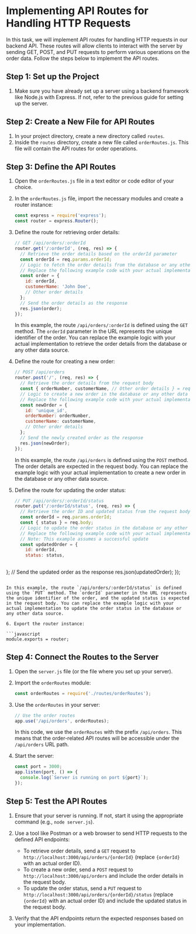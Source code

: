 # Implementing API Routes for Handling HTTP Requests

In this task, we will implement API routes for handling HTTP requests in our backend API. These routes will allow clients to interact with the server by sending GET, POST, and PUT requests to perform various operations on the order data. Follow the steps below to implement the API routes.

## Step 1: Set up the Project

1. Make sure you have already set up a server using a backend framework like Node.js with Express. If not, refer to the previous guide for setting up the server.

## Step 2: Create a New File for API Routes

1. In your project directory, create a new directory called `routes`.
2. Inside the `routes` directory, create a new file called `orderRoutes.js`. This file will contain the API routes for order operations.

## Step 3: Define the API Routes

1. Open the `orderRoutes.js` file in a text editor or code editor of your choice.

2. In the `orderRoutes.js` file, import the necessary modules and create a router instance:

   ```javascript
   const express = require('express');
   const router = express.Router();
   ```

3. Define the route for retrieving order details:

   ```javascript
   // GET /api/orders/:orderId
   router.get('/:orderId', (req, res) => {
     // Retrieve the order details based on the orderId parameter
     const orderId = req.params.orderId;
     // Logic to fetch the order details from the database or any other data source
     // Replace the following example code with your actual implementation
     const order = {
       id: orderId,
       customerName: 'John Doe',
       // Other order details
     };
     // Send the order details as the response
     res.json(order);
   });
   ```

   In this example, the route `/api/orders/:orderId` is defined using the `GET` method. The `orderId` parameter in the URL represents the unique identifier of the order. You can replace the example logic with your actual implementation to retrieve the order details from the database or any other data source.

4. Define the route for creating a new order:

   ```javascript
   // POST /api/orders
   router.post('/', (req, res) => {
     // Retrieve the order details from the request body
     const { orderNumber, customerName, // Other order details } = req.body;
     // Logic to create a new order in the database or any other data source
     // Replace the following example code with your actual implementation
     const newOrder = {
       id: 'unique_id',
       orderNumber: orderNumber,
       customerName: customerName,
       // Other order details
     };
     // Send the newly created order as the response
     res.json(newOrder);
   });
   ```

   In this example, the route `/api/orders` is defined using the `POST` method. The order details are expected in the request body. You can replace the example logic with your actual implementation to create a new order in the database or any other data source.

5. Define the route for updating the order status:

   ```javascript
   // PUT /api/orders/:orderId/status
   router.put('/:orderId/status', (req, res) => {
     // Retrieve the order ID and updated status from the request body
     const orderId = req.params.orderId;
     const { status } = req.body;
     // Logic to update the order status in the database or any other data source
     // Replace the following example code with your actual implementation
     // Note: This example assumes a successful update
     const updatedOrder = {
       id: orderId,
       status: status,
    

 };
     // Send the updated order as the response
     res.json(updatedOrder);
   });
   ```

   In this example, the route `/api/orders/:orderId/status` is defined using the `PUT` method. The `orderId` parameter in the URL represents the unique identifier of the order, and the updated status is expected in the request body. You can replace the example logic with your actual implementation to update the order status in the database or any other data source.

6. Export the router instance:

   ```javascript
   module.exports = router;
   ```

## Step 4: Connect the Routes to the Server

1. Open the `server.js` file (or the file where you set up your server).

2. Import the `orderRoutes` module:

   ```javascript
   const orderRoutes = require('./routes/orderRoutes');
   ```

3. Use the `orderRoutes` in your server:

   ```javascript
   // Use the order routes
   app.use('/api/orders', orderRoutes);
   ```

   In this code, we use the `orderRoutes` with the prefix `/api/orders`. This means that the order-related API routes will be accessible under the `/api/orders` URL path.

4. Start the server:

   ```javascript
   const port = 3000;
   app.listen(port, () => {
     console.log(`Server is running on port ${port}`);
   });
   ```

## Step 5: Test the API Routes

1. Ensure that your server is running. If not, start it using the appropriate command (e.g., `node server.js`).

2. Use a tool like Postman or a web browser to send HTTP requests to the defined API endpoints:
   - To retrieve order details, send a `GET` request to `http://localhost:3000/api/orders/{orderId}` (replace `{orderId}` with an actual order ID).
   - To create a new order, send a `POST` request to `http://localhost:3000/api/orders` and include the order details in the request body.
   - To update the order status, send a `PUT` request to `http://localhost:3000/api/orders/{orderId}/status` (replace `{orderId}` with an actual order ID) and include the updated status in the request body.

3. Verify that the API endpoints return the expected responses based on your implementation.

